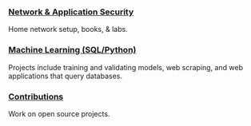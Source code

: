 ### [Network & Application Security](https://apl223.github.io/Portfolio/Cybersecurity/)

Home network setup, books, & labs.

### [Machine Learning (SQL/Python)](https://apl223.github.io/Portfolio/Machine-Learning/)

Projects include training and validating models, web scraping, and web applications that query databases.

### [Contributions](https://github.com/pulls)

Work on open source projects.

